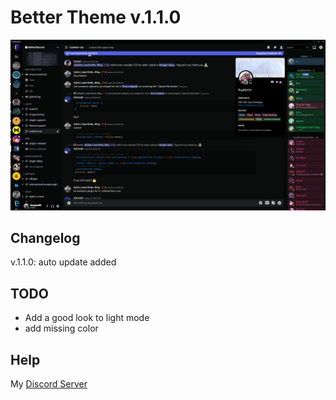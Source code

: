 # Better Theme v.1.1.0

![preview](https://raw.githubusercontent.com/benma0005/BetterDiscordStuff/main/themes/BetterTheme/preview/screen.PNG)

## Changelog

v.1.1.0: auto update added

## TODO

- Add a good look to light mode
- add missing color

## Help

My [Discord Server](https://discord.gg/4nUwZuFTSg)
